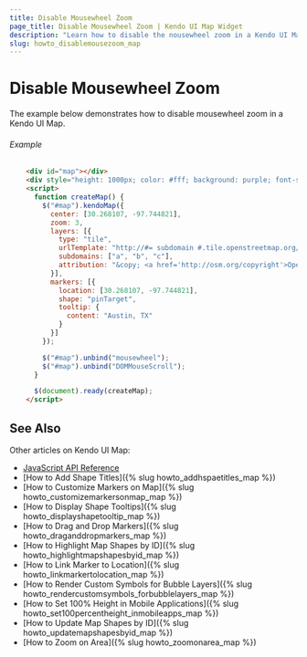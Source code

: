 ```yaml
---
title: Disable Mousewheel Zoom
page_title: Disable Mousewheel Zoom | Kendo UI Map Widget
description: "Learn how to disable the nousewheel zoom in a Kendo UI Map widget."
slug: howto_disablemousezoom_map
---
```


# Disable Mousewheel Zoom

The example below demonstrates how to disable mousewheel zoom in a Kendo UI Map.

###### Example

```html
    <div id="map"></div>
    <div style="height: 1000px; color: #fff; background: purple; font-size: 24px; text-align: center;">Very high div</div>
    <script>
      function createMap() {
        $("#map").kendoMap({
          center: [30.268107, -97.744821],
          zoom: 3,
          layers: [{
            type: "tile",
            urlTemplate: "http://#= subdomain #.tile.openstreetmap.org/#= zoom #/#= x #/#= y #.png",
            subdomains: ["a", "b", "c"],
            attribution: "&copy; <a href='http://osm.org/copyright'>OpenStreetMap contributors</a>"
          }],
          markers: [{
            location: [30.268107, -97.744821],
            shape: "pinTarget",
            tooltip: {
              content: "Austin, TX"
            }
          }]
        });          

        $("#map").unbind("mousewheel");
		$("#map").unbind("DOMMouseScroll");
      }

      $(document).ready(createMap);
    </script>
```

## See Also

Other articles on Kendo UI Map:

* [JavaScript API Reference](/api/javascript/dataviz/ui/map)
* [How to Add Shape Titles]({% slug howto_addhspaetitles_map %})
* [How to Customize Markers on Map]({% slug howto_customizemarkersonmap_map %})
* [How to Display Shape Tooltips]({% slug howto_displayshapetooltip_map %})
* [How to Drag and Drop Markers]({% slug howto_draganddropmarkers_map %})
* [How to Highlight Map Shapes by ID]({% slug howto_highlightmapshapesbyid_map %})
* [How to Link Marker to Location]({% slug howto_linkmarkertolocation_map %})
* [How to Render Custom Symbols for Bubble Layers]({% slug howto_rendercustomsymbols_forbubblelayers_map %})
* [How to Set 100% Height in Mobile Applications]({% slug howto_set100percentheight_inmobileapps_map %})
* [How to Update Map Shapes by ID]({% slug howto_updatemapshapesbyid_map %})
* [How to Zoom on Area]({% slug howto_zoomonarea_map %})
